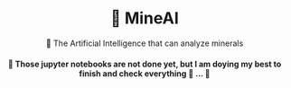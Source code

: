 <h1 align="center">
    <a>💎 MineAI</a>
</h1>
<p align="center">💎 The Artificial Intelligence that can analyze minerals </p>

<h4 align="center"> 
	🚧  Those jupyter notebooks are not done yet, but I am doying my best to finish and check everything  💎 ...  🚧
</h4>
